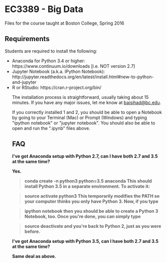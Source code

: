 # EC3389 - Big Data
Files for the course taught at Boston College, Spring 2016

## Requirements

Students are required to install the following:
<ul>
<li>Anaconda for Python 3.4 or higher: https://www.continuum.io/downloads [i.e. NOT version 2.7]
<li>Jupyter Notebook (a.k.a. IPython Notebook): http://jupyter.readthedocs.org/en/latest/install.html#new-to-python-and-jupyter
<li>R or RStudio: https://cran.r-project.org/bin/ 


The installation process is straightforward, usually taking about 15 minutes. If you have any major issues, let me know at baisihad@bc.edu.

If you correctly installed 1 and 2, you should be able to open a Notebook by going to your Terminal (Mac) or Prompt (Windows) and typing "ipython notebook" or "jupyter notebook". You should also be able to open and run the ".ipynb" files above. 


## FAQ

<b> I've got Anaconda setup with Python 2.7, can I have both 2.7 and 3.5 at the same time?

Yes.

> conda create -n python3 python=3.5 anaconda
This should install Python 3.5 in a separate environment. To activate it:

> source activate python3
This temporarily modifies the PATH so your computer thinks you only have Python 3. Now, if you type 

> ipython notebook
then you should be able to create a Python 3 Notebook, too. Once you're done, you can simply type

> source deactivate
and you're back to Python 2, just as you were before.


<b> I've got Anaconda setup with Python 3.5, can I have both 2.7 and 3.5 at the same time?

Same deal as above.

